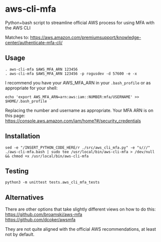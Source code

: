 # aws-cli-mfa
Python+bash script to streamline official AWS process for using MFA with the AWS CLI

Matches to: https://aws.amazon.com/premiumsupport/knowledge-center/authenticate-mfa-cli/

## Usage
    . aws-cli-mfa $AWS_MFA_ARN 123456
    . aws-cli-mfa $AWS_MFA_ARN 123456 -p rogusdev -d 57600 -e -x

I recommend you have your AWS_MFA_ARN in your `.bash_profile` or as appropriate for your shell:

    echo 'export AWS_MFA_ARN=arn:aws:iam::NUMBER:mfa/USERNAME' >> $HOME/.bash_profile

Replacing the number and username as appropriate. Your MFA ARN is on this page:\
https://console.aws.amazon.com/iam/home?#/security_credentials

## Installation

    sed -e "/INSERT_PYTHON_CODE_HERE/r ./src/aws_cli_mfa.py" -e "s///" ./aws-cli-mfa.bash | sudo tee /usr/local/bin/aws-cli-mfa > /dev/null && chmod +x /usr/local/bin/aws-cli-mfa

## Testing

    python3 -m unittest tests.aws_cli_mfa_tests

## Alternatives
There are other options that take slightly different views on how to do this:\
https://github.com/broamski/aws-mfa \
https://github.com/dcoker/awsmfa

They are not quite aligned with the official AWS recommendations, at least not by default.
